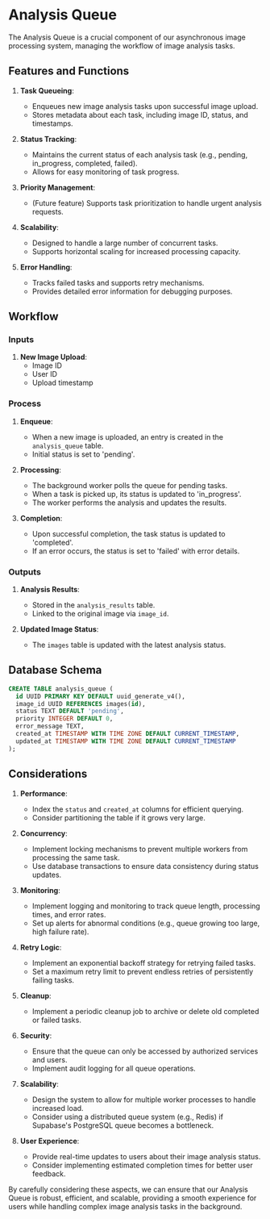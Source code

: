 # Analysis Queue

The Analysis Queue is a crucial component of our asynchronous image processing system, managing the workflow of image analysis tasks.

## Features and Functions

1. **Task Queueing**: 
   - Enqueues new image analysis tasks upon successful image upload.
   - Stores metadata about each task, including image ID, status, and timestamps.

2. **Status Tracking**: 
   - Maintains the current status of each analysis task (e.g., pending, in_progress, completed, failed).
   - Allows for easy monitoring of task progress.

3. **Priority Management**: 
   - (Future feature) Supports task prioritization to handle urgent analysis requests.

4. **Scalability**: 
   - Designed to handle a large number of concurrent tasks.
   - Supports horizontal scaling for increased processing capacity.

5. **Error Handling**: 
   - Tracks failed tasks and supports retry mechanisms.
   - Provides detailed error information for debugging purposes.

## Workflow

### Inputs
1. **New Image Upload**:
   - Image ID
   - User ID
   - Upload timestamp

### Process
1. **Enqueue**:
   - When a new image is uploaded, an entry is created in the `analysis_queue` table.
   - Initial status is set to 'pending'.

2. **Processing**:
   - The background worker polls the queue for pending tasks.
   - When a task is picked up, its status is updated to 'in_progress'.
   - The worker performs the analysis and updates the results.

3. **Completion**:
   - Upon successful completion, the task status is updated to 'completed'.
   - If an error occurs, the status is set to 'failed' with error details.

### Outputs
1. **Analysis Results**:
   - Stored in the `analysis_results` table.
   - Linked to the original image via `image_id`.

2. **Updated Image Status**:
   - The `images` table is updated with the latest analysis status.

## Database Schema

```sql
CREATE TABLE analysis_queue (
  id UUID PRIMARY KEY DEFAULT uuid_generate_v4(),
  image_id UUID REFERENCES images(id),
  status TEXT DEFAULT 'pending',
  priority INTEGER DEFAULT 0,
  error_message TEXT,
  created_at TIMESTAMP WITH TIME ZONE DEFAULT CURRENT_TIMESTAMP,
  updated_at TIMESTAMP WITH TIME ZONE DEFAULT CURRENT_TIMESTAMP
);
```

## Considerations

1. **Performance**:
   - Index the `status` and `created_at` columns for efficient querying.
   - Consider partitioning the table if it grows very large.

2. **Concurrency**:
   - Implement locking mechanisms to prevent multiple workers from processing the same task.
   - Use database transactions to ensure data consistency during status updates.

3. **Monitoring**:
   - Implement logging and monitoring to track queue length, processing times, and error rates.
   - Set up alerts for abnormal conditions (e.g., queue growing too large, high failure rate).

4. **Retry Logic**:
   - Implement an exponential backoff strategy for retrying failed tasks.
   - Set a maximum retry limit to prevent endless retries of persistently failing tasks.

5. **Cleanup**:
   - Implement a periodic cleanup job to archive or delete old completed or failed tasks.

6. **Security**:
   - Ensure that the queue can only be accessed by authorized services and users.
   - Implement audit logging for all queue operations.

7. **Scalability**:
   - Design the system to allow for multiple worker processes to handle increased load.
   - Consider using a distributed queue system (e.g., Redis) if Supabase's PostgreSQL queue becomes a bottleneck.

8. **User Experience**:
   - Provide real-time updates to users about their image analysis status.
   - Consider implementing estimated completion times for better user feedback.

By carefully considering these aspects, we can ensure that our Analysis Queue is robust, efficient, and scalable, providing a smooth experience for users while handling complex image analysis tasks in the background.

